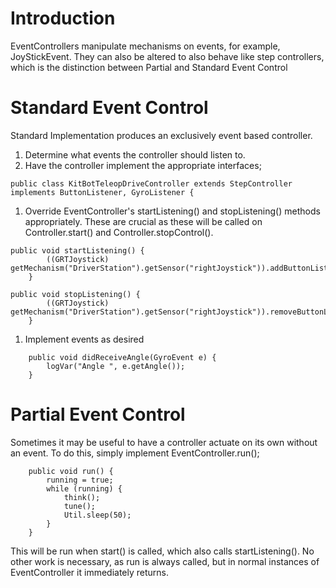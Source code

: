 # Introduction #

EventControllers manipulate mechanisms on events, for example, JoyStickEvent. They can also be altered to also behave like step controllers, which is the distinction between Partial and Standard Event Control


# Standard Event Control #
Standard Implementation produces an exclusively event based controller.
  1. Determine what events the controller should listen to.
  1. Have the controller implement the appropriate interfaces;
```
public class KitBotTeleopDriveController extends StepController implements ButtonListener, GyroListener { 
```
  1. Override EventController's startListening() and stopListening() methods appropriately. These are crucial as these will be called on Controller.start() and Controller.stopControl().
```
public void startListening() {
        ((GRTJoystick) getMechanism("DriverStation").getSensor("rightJoystick")).addButtonListener(this);
    }

public void stopListening() {
        ((GRTJoystick) getMechanism("DriverStation").getSensor("rightJoystick")).removeButtonListener(this);
    }
```
  1. Implement events as desired
```
    public void didReceiveAngle(GyroEvent e) {
        logVar("Angle ", e.getAngle());
    }
```

# Partial Event Control #
Sometimes it may be useful to have a controller actuate on its own without an event. To do this, simply implement EventController.run();
```
    public void run() {
        running = true;
        while (running) {
            think();
            tune();
            Util.sleep(50);
        }
    }
```
This will be run when start() is called, which also calls startListening(). No other work is necessary, as run is always called, but in normal instances of EventController it immediately returns.